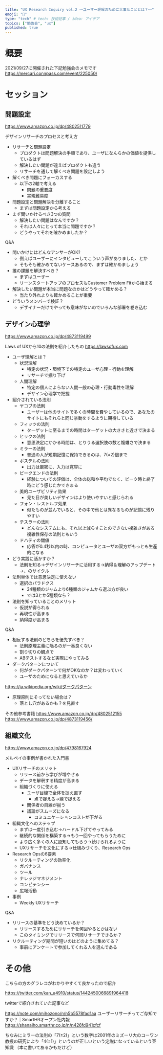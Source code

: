 ```yaml
---
title: "UX Research Inquiry vol.2 〜ユーザー理解のために大事なこととは？〜"
emoji: "💨"
type: "tech" # tech: 技術記事 / idea: アイデア
topics: ["勉強会", "ux"]
published: true
---
```

# 概要

2021/09/27に開催された下記勉強会のメモです
https://mercari.connpass.com/event/225050/

# セッション

## 問題設定

https://www.amazon.co.jp/dp/4802511779

デザインリサーチのプロセスと考え方

- リサーチと問題設定
  - プロダクトは問題解決の手順であり、ユーザになんらかの価値を提供しているはず
  - 解決したい問題が違えばプロダクトも違う
  - リサーチを通して解くべき問題を設定しよう
- 解くべき問題にフォーカスする
  - 以下の2軸で考える
    - 問題の重要度
    - 実現難易度
- 問題設定と問題解決を分離すること
  - まずは問題設定から考える
- まず問いかけるべき3つの質問
  - 解決したい問題はなんですか？
  - それは人々にとって本当に問題ですか？
  - どうやってそれを確かめましたか？

Q&A

- 問いかけにはどんなアンサーがOK?
  - 例えばユーザーにインタビューしてこういう声がありました、とか
  - そもそも確かめてないケースあるので、まずは確かめましょう
- 誰の課題を解決すべき？
  - まずはユーザー
  - リーンスタートアップのプロセスもCustomer Problem Fitから始まる
- 解決したい問題が本当に問題なのかはどうやって確かめる？
  - 当たり外れよりも確かめることが重要
- どういうメンバーで検証？
  - デザイナーだけでやっても意味がないのでいろんな部署を巻き込む

## デザイン心理学

https://www.amazon.co.jp/dp/4873119499

Laws of UXから10の法則を紹介したもの
https://lawsofux.com

- ユーザ理解とは？
  - 状況理解
    - 特定の状況・環境下での特定のユーザ心理・行動を理解
    - リサーチで掘り下げ
  - 人間理解
    - 特定の個人によらない人間一般の心理・行動毒性を理解
    - デザイン心理学で把握
- 紹介されている法則
  - ヤコブの法則
    - ユーザーは他のサイトで多くの時間を費やしているので、あなたのサイトにもそれらと同じ挙動をするように期待している
  - フィッツの法則
    - ターゲットに至るまでの時間はターゲットの大きさと近さで決まる
  - ヒックの法則
    - 意思決定にかかる時間は、とりうる選択肢の数と複雑さで決まる
  - ミラーの法則
    - 普通の人が短期記憶に保持できるのは、7(±2)個まで
  - ポステルの法則
    - 出力は厳密に、入力は寛容に
  - ピークエンドの法則
    - 経験についての評価は、全体の総和や平均でなく、ピーク時と終了時にどう感じたかできまる
  - 美的ユーザビリティ効果
    - 見た目が美しいデザインはより使いやすいと感じられる
  - フォン・レストルフ効果
    - 似たものが並んでいると、その中で他とは異なるものが記憶に残りやすい
  - テスラーの法則
    - どんなシステムにも、それ以上減らすことのできない複雑さがある
    複雑性保存の法則ともいう
  - ドハティの閾値
    - 応答が0.4秒以内の時、コンピュータとユーザの双方がもっとも生産的になる
- どう実践に活かすか？
  - 法則を知る→デザインリサーチに活用する→納得＆理解のアップデート→、のサイクル
- 法則単体では意思決定に使えない
  - 選択のパラドクス
    - 24種類のジャムより6種類のジャムから選ぶ方が良い
    - では3とか5種類なら？
- 法則を知っていることのメリット
  - 仮説が得られる
  - 再現性が高まる
  - 納得度が高まる

Q&A

- 相反する法則のどちらを優先すべき？
  - 法則原理主義に陥るのが一番良くない
  - 割り切りの観点で
  - ABテストするなど実際にやってみる
- ダークパターンについて
  - 何がダークパターンで何がOKなのか？は変わっていく
  - ユーザのためになると思えているか

https://ja.wikipedia.org/wiki/ダークパターン

- 原理原則にそってない場合は？
  - 落とし穴があるかも？を見直す

その他参考書籍
https://www.amazon.co.jp/dp/4802512155
https://www.amazon.co.jp/dp/4873119456/

## 組織文化

https://www.amazon.co.jp/dp/4798167924

メルペイの事例が書かれた入門書

- UXリサーチのメリット
  - リリース前から学びが増やせる
  - データを解釈する精度が高まる
  - 組織づくりに使える
    - ユーザ目線で全体を捉え直す
      - 点で捉える→線で捉える
    - 関係者の目線が揃う
    - 議論がスムーズになる
      - コミュニケーションコストが下がる
- 組織文化へのステップ
  - まずは一度引き込む→ハードル下げてやってみる
  - 継続的な関係を構築する→もう一回やってもらうために
  - より広く多くの人に認知してもらう→続けられるように
  - UXリサーチを文化にする→仕組みづくり、Research Ops
- Research Opsの6要素
  - リクルーティングの効率化
  - ガバナンス
  - ツール
  - ナレッジマネジメント
  - コンピテンシー
  - 広報活動
- 事例
  - Weekly UXリサーチ

Q&A

- リリースの基準をどう決めているか？
  - リリースするためにリサーチを何回やるとかはない
  - このタイミングでリリースで何回リサーチできるか？
- リクルーティング期間が短いのはどのように集めてる？
  - 事前にアンケートで参加してくれる人を選んである

# その他

こちらの方のグラレコがわかりやすくて良かったので紹介

https://twitter.com/kan_a4910/status/1442450066891964418

twitterで紹介されていた記事など

https://note.com/mihozono/n/n5b5578fad1aa
ユーザーリサーチってご存知ですか？｜SmartHRオープン社内報
https://shanaiho.smarthr.co.jp/n/n426fd941cfcf

ちなみにミラーの法則の「7(±2)」という数字は2001年のミズーリ大のコーワン教授の研究により「4(±1)」というのが正しいという定説になっているという豆知識
（本に書いてあるかもだけど）
